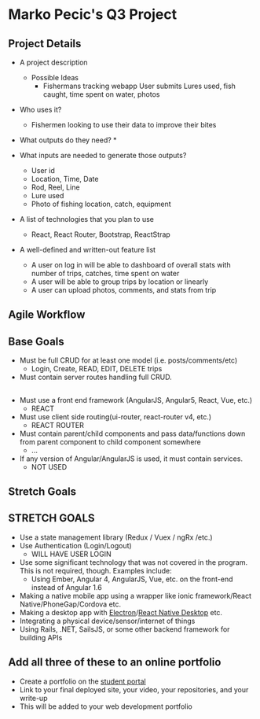 # Marko Pecic's Q3 Project 

## Project Details
* A project description
    * Possible Ideas
        * Fishermans tracking webapp User submits Lures used, fish caught, time spent on water, photos
* Who uses it?
    * Fishermen looking to use their data to improve their bites
* What outputs do they need?
    * 
* What inputs are needed to generate those outputs?
    * User id
    * Location, Time, Date
    * Rod, Reel, Line
    * Lure used 
    * Photo of fishing location, catch, equipment 

* A list of technologies that you plan to use
    * React, React Router, Bootstrap, ReactStrap 
* A well-defined and written-out feature list
    * A user on log in will be able to dashboard of overall stats with number of trips, catches, time spent on water
    * A user will be able to group trips by location or linearly 
    * A user can upload photos, comments, and stats from trip 

    

## Agile Workflow

## Base Goals
* Must be full CRUD for at least one model (i.e. posts/comments/etc)
    * Login, Create, READ, EDIT, DELETE trips 
* Must contain server routes handling full CRUD.
    ## 
* Must use a front end framework (AngularJS, Angular5, React, Vue, etc.)
    * REACT
* Must use client side routing(ui-router, react-router v4, etc.)
    * REACT ROUTER
* Must contain parent/child components and pass data/functions down from parent component to child component somewhere
    * ...
* If any version of Angular/AngularJS is used, it must contain services.
    * NOT USED

## Stretch Goals

## STRETCH GOALS

* Use a state management library (Redux / Vuex / ngRx /etc.)
* Use Authentication (Login/Logout)
    * WILL HAVE USER LOGIN 
* Use some significant technology that was not covered in the program. This is not required, though. Examples include:
    * Using Ember, Angular 4, AngularJS, Vue, etc. on the front-end instead of Angular 1.6
* Making a native mobile app using a wrapper like ionic framework/React Native/PhoneGap/Cordova etc.
* Making a desktop app with [Electron](http://electron.atom.io/)/[React Native Desktop](https://github.com/ptmt/react-native-desktop) etc.
* Integrating a physical device/sensor/internet of things
* Using Rails, .NET, SailsJS, or some other backend framework for building APIs

## Add all three of these to an online portfolio

* Create a portfolio on the [student portal](http://students.galvanize.com)
* Link to your final deployed site, your video, your repositories, and your write-up
* This will be added to your web development portfolio